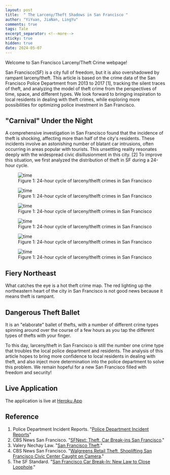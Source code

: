 ```yaml
---
layout: post
title:  " The Larceny/Theft Shadows in San Francisco "
author: "YiYuan, JiaNan, LingYu"
comments: true
tags: Tale
excerpt_separator: <!--more-->
sticky: true
hidden: true
date: 2024-05-07
---
```


Welcome to San Francisco Larceny/Theft Crime webpage!

San Francisco(SF) is a city full of freedom, but it is also overshadowed by rampant larceny/theft. This article is based on the crime data of the San Francisco Police Department from 2013 to 2017 [1], tracking the silent traces of theft, and analyzing the model of theft crime from the perspectives of time, space, and different types.  We look forward to bringing inspiration to local residents in dealing with theft crimes, while exploring more possibilities for optimizing police investment in San Francisco.

## "Carnival" Under the Night
A comprehensive investigation in San Francisco found that the incidence of theft is shocking, affecting more than half of the city's residents. These incidents involve an astonishing number of blatant car intrusions, often occurring in areas popular with tourists. This unsettling reality resonates deeply with the widespread civic disillusionment in this city. [2] To improve this situation, we first analyzed the distribution of theft in SF during a 24-hour cycle.


<figure>
     <img src="https://YiYuanZhuang.github.io/tale/assets/image/correlation_heatmap.html" alt="time" />  
    <figcaption>Figure 1: 24-hour cycle of larceny/thelft crimes in San Francisco</figcaption>
</figure>

<figure>
     <img src="https://YiYuanZhuang.github.io/tale/assets/image/correlation_heatmap.html" alt="time" />  
    <figcaption>Figure 1: 24-hour cycle of larceny/thelft crimes in San Francisco</figcaption>
</figure>

<figure>
     <img src="https://YiYuanZhuang.github.io/tale/assets/image/House _Scores_scatter.html" alt="time" />  
    <figcaption>Figure 1: 24-hour cycle of larceny/thelft crimes in San Francisco</figcaption>
</figure>

<figure>
     <img src="https://YiYuanZhuang.github.io/tale/assets/image/ House _economy_scatter .html" alt="time" />  
    <figcaption>Figure 1: 24-hour cycle of larceny/thelft crimes in San Francisco</figcaption>
</figure>


<figure>
     <img src="https://YiYuanZhuang.github.io/tale/assets/image/heatmap.html" alt="time" />  
    <figcaption>Figure 1: 24-hour cycle of larceny/thelft crimes in San Francisco</figcaption>
</figure>

<figure>
     <img src="https://YiYuanZhuang.github.io/tale/assets/image/map.html" alt="time" />  
    <figcaption>Figure 1: 24-hour cycle of larceny/thelft crimes in San Francisco</figcaption>
</figure>

## Fiery Northeast
What catches the eye is a hot theft crime map. The red lighting up the northeastern heart of the city in San Francisco is not good news because it means theft is rampant.



## Dangerous Theft Ballet

It is an "elaborate" ballet of thefts, with a number of different crime types spinning around over the course of a few hours as you tap the different types of thefts with your finger.



To this day, larceny/theft in San Francisco is still the number one crime type that troubles the local police department and residents. The analysis of this article hopes to bring more confidence to local residents in dealing with theft, and also inject more determination into the police department to solve this problem. We remain hopeful for a new San Francisco filled with freedom and security!


## Live Application

The application is live at [Heroku App](https://lit-woodland-17019-4fe9595cf520.herokuapp.com/voila/render/interactive.ipynb?)



## Reference
1. Police Department Incident Reports. "[Police Department Incident Reports](https://data.sfgov.org/browse?category=Public+Safety)"
2. CBS News San Francisco. "[SFNext: Theft, Car Break-ins San Francisco](https://www.cbsnews.com/sanfrancisco/news/sfnext-theft-car-break-ins-san-francisco/?intcid=CNM-00-10abd1h)."
3. Valery Nechay Law. "[San Francisco Theft](https://valerynechaylaw.com/san-francisco-theft/)."
4. CBS News San Francisco. "[Walgreens Retail Theft, Shoplifting San Francisco Civic Center Caught on Camera](https://www.cbsnews.com/sanfrancisco/news/walgreens-retail-theft-shoplifting-san-francisco-civic-center-caught-on-camera/)."
5. The SF Standard. "[San Francisco Car Break-In: New Law to Close Loophole](https://sfstandard.com/2023/10/26/san-francisco-car-break-in-new-law-loophole/)."

